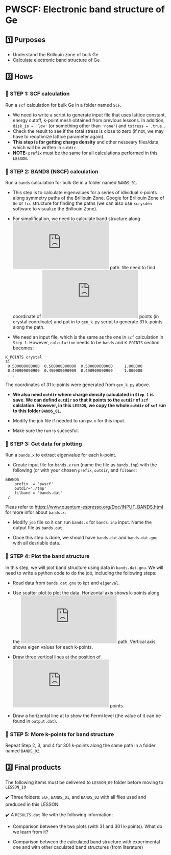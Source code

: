 # PWSCF: Electronic band structure of Ge 

## :one: Purposes
- Understand the Brillouin zone of bulk Ge
- Calculate electronic band structure of Ge

## :two: Hows
### :large_blue_diamond: STEP 1: SCF calculation

Run a `scf` calculation for bulk Ge in a folder named `SCF`.

- We need to write a script to generate input file that uses lattice constant, energy cutoff, k-point mesh obtained from previous lessons. In addition, `disk_io = 'low'` (or something other than `'none'`) and `tstress = .true.`. 
- Check the result to see if the total stress is close to zero (if not, we may have to reoptimize lattice parameter again). 
- **This step is for getting charge density** and other nesseary files/data, which will be written in `outdir`. 
- **NOTE:** `prefix` must be the same for all calculations performed in this `LESSON`.

### :large_blue_diamond: STEP 2: BANDS (NSCF) calculation

Run a `bands` calculation for bulk Ge in a folder named `BANDS_01`.

- This step is to calculate eigenvalues for a series of idividual k-points along symmetry paths of the Brillouin Zone. Google for Brillouin Zone of `Ge` or `fcc` structure for finding the paths (we can also use `xcrysden` software to visualize the Brillouin Zone).   

- For simplification, we need to calculate band structure along ![\text{L} \rightarrow  \Gamma  \rightarrow \text{X}](http://www.sciweavers.org/tex2img.php?eq=%5Ctext%7BL%7D%20%5Crightarrow%20%20%5CGamma%20%20%5Crightarrow%20%5Ctext%7BX%7D&bc=White&fc=Black&im=gif&fs=12&ff=arev&edit=0) path. We need to find coordinate of ![\text{L, }\Gamma\text{, and X}](http://www.sciweavers.org/tex2img.php?eq=%5Ctext%7BL%2C%20%7D%5CGamma%5Ctext%7B%2C%20and%20X%7D&bc=White&fc=Black&im=gif&fs=12&ff=arev&edit=0) points (in crystal coordinate) and put in to `gen_k.py` script to generate 31 k-points along the path.

- We need an input file, which is the same as the one in `scf` calculation in `Step 1`. However, `calculation` needs to be `bands` and `K_POINTS` section becomes:
```
K_POINTS crystal
31
 0.500000000000  0.500000000000  0.500000000000     1.000000
 0.490909090909  0.490909090909  0.490909090909     1.000000
 ...

```
The coordinates of 31 k-points were generated from `gen_k.py` above.

- **We also need `outdir` where charge density calculated in `Step 1` is save. We can defind `outdir` so that it points to the `outdir` of `scf` calclation. However, in this `LESSON`, we copy the whole `outdir` of `scf` run to this folder `BANDS_01`.**

- Modify the job file if needed to run `pw.x` for this input.

- Make sure the run is succesful.

### :large_blue_diamond: STEP 3: Get data for plotting

Run a `bands.x` to extract eigenvalue for each k-point.

- Create input file for `bands.x` run (name the file as `bands.inp`) with the following (or with your chosen `prefix`, `outdir`, and `filband`:
```
&BANDS
    prefix  = 'pwscf'
    outdir='./tmp'
    filband = 'bands.dat'
 /
```
Pleas refer to https://www.quantum-espresso.org/Doc/INPUT_BANDS.html for more infor about `bands.x`.

- Modify `job` file so it can run `bands.x` for `bands.inp` input. Name the output file as `bands.out`.

- Once this step is done, we should have `bands.dat` and `bands.dat.gnu` with all desriable data.

### :large_blue_diamond: STEP 4: Plot the band structure

In this step, we will plot band structure using data in `bands.dat.gnu`. We will need to write a python code to do the job, including the following steps:

- Read data from `bands.dat.gnu` to `kpt` and `eigenval`.

- Use scatter plot to plot the data. Horizontal axis shows k-points along the ![\text{L} \rightarrow  \Gamma  \rightarrow \text{X}](http://www.sciweavers.org/tex2img.php?eq=%5Ctext%7BL%7D%20%5Crightarrow%20%20%5CGamma%20%20%5Crightarrow%20%5Ctext%7BX%7D&bc=White&fc=Black&im=gif&fs=12&ff=arev&edit=0) path. Vertical axis shows eigen values for each k-points.

- Draw three vertical lines at the position of ![\text{L, }\Gamma\text{, and X}](http://www.sciweavers.org/tex2img.php?eq=%5Ctext%7BL%2C%20%7D%5CGamma%5Ctext%7B%2C%20and%20X%7D&bc=White&fc=Black&im=gif&fs=12&ff=arev&edit=0) points.

- Draw a horizontal line at to show the Fermi level (the value of it can be found in `output.dat`).

### :large_blue_diamond: STEP 5: More k-points for band structure

Repeat Step 2, 3, and 4 for 301 k-points along the same path in a folder named `BANDS_02`.


## :three: Final products
The following items must be delivered to `LESSON_09` folder before moving to `LESSON_10`

:heavy_check_mark: Three folders: `SCF`, `BANDS_01`, and `BANDS_02` with all files used and preduced in this LESSON.

:heavy_check_mark: A `RESULTS.dat` file with the following information:

- Comparison between the two plots (with 31 and 301 k-points). What do we learn from it?

- Comparison between the calculated band structure with experimental one and with other caculated band structures (from literature)



